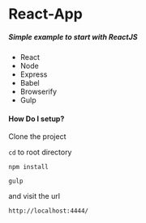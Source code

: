 # React-App


##### Simple example to start with ReactJS

- React
- Node
- Express
- Babel
- Browserify
- Gulp 

#### How Do I setup?
Clone the project

`cd` to root directory

`npm install`

`gulp`

and visit the url

`http://localhost:4444/`
